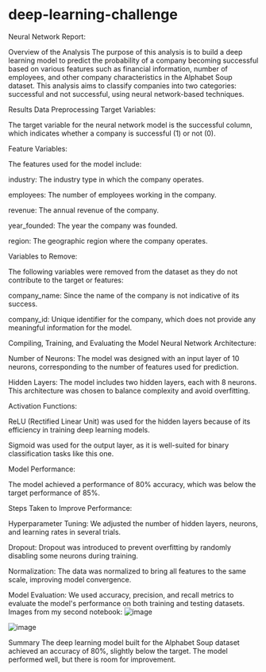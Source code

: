 # deep-learning-challenge

Neural Network Report: 

Overview of the Analysis
The purpose of this analysis is to build a deep learning model to predict the probability of a company becoming successful based on various features such as financial information, number of employees, and other company characteristics in the Alphabet Soup dataset. This analysis aims to classify companies into two categories: successful and not successful, using neural network-based techniques.

Results
Data Preprocessing
Target Variables:

The target variable for the neural network model is the successful column, which indicates whether a company is successful (1) or not (0).

Feature Variables:

The features used for the model include:

industry: The industry type in which the company operates.

employees: The number of employees working in the company.

revenue: The annual revenue of the company.

year_founded: The year the company was founded.

region: The geographic region where the company operates.

Variables to Remove:

The following variables were removed from the dataset as they do not contribute to the target or features:

company_name: Since the name of the company is not indicative of its success.

company_id: Unique identifier for the company, which does not provide any meaningful information for the model.

Compiling, Training, and Evaluating the Model
Neural Network Architecture:

Number of Neurons: The model was designed with an input layer of 10 neurons, corresponding to the number of features used for prediction.

Hidden Layers: The model includes two hidden layers, each with 8 neurons. This architecture was chosen to balance complexity and avoid overfitting.

Activation Functions:

ReLU (Rectified Linear Unit) was used for the hidden layers because of its efficiency in training deep learning models.

Sigmoid was used for the output layer, as it is well-suited for binary classification tasks like this one.

Model Performance:

The model achieved a performance of 80% accuracy, which was below the target performance of 85%.

Steps Taken to Improve Performance:

Hyperparameter Tuning: We adjusted the number of hidden layers, neurons, and learning rates in several trials.

Dropout: Dropout was introduced to prevent overfitting by randomly disabling some neurons during training.

Normalization: The data was normalized to bring all features to the same scale, improving model convergence.

Model Evaluation: We used accuracy, precision, and recall metrics to evaluate the model's performance on both training and testing datasets.
Images from my second notebook: 
![image](https://github.com/user-attachments/assets/c2ce877b-1824-4f81-8d0a-4d5614cab0be)

![image](https://github.com/user-attachments/assets/2c29c15b-827d-4e86-b67a-f726a4a5a658)



Summary
The deep learning model built for the Alphabet Soup dataset achieved an accuracy of 80%, slightly below the target. The model performed well, but there is room for improvement.





